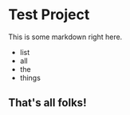 # Test Project

This is some markdown right here.

* list
* all
* the
* things

## That's all folks!